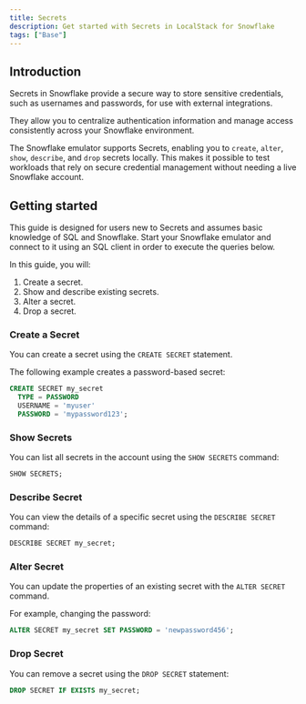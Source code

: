 ```yaml
---
title: Secrets
description: Get started with Secrets in LocalStack for Snowflake
tags: ["Base"]
---
```


## Introduction
Secrets in Snowflake provide a secure way to store sensitive credentials, such as usernames and passwords, for use with external integrations.  

They allow you to centralize authentication information and manage access consistently across your Snowflake environment.

The Snowflake emulator supports Secrets, enabling you to `create`, `alter`, `show`, `describe`, and `drop` secrets locally. This makes it possible to test workloads that rely on secure credential management without needing a live Snowflake account.

## Getting started
This guide is designed for users new to Secrets and assumes basic knowledge of SQL and Snowflake. Start your Snowflake emulator and connect to it using an SQL client in order to execute the queries below.

In this guide, you will:

1. Create a secret.  
2. Show and describe existing secrets.  
3. Alter a secret.  
4. Drop a secret.  

### Create a Secret
You can create a secret using the `CREATE SECRET` statement.  

The following example creates a password-based secret:

```sql
CREATE SECRET my_secret
  TYPE = PASSWORD
  USERNAME = 'myuser'
  PASSWORD = 'mypassword123';
```

### Show Secrets

You can list all secrets in the account using the `SHOW SECRETS` command:

```sql
SHOW SECRETS;
```

### Describe Secret

You can view the details of a specific secret using the `DESCRIBE SECRET` command:

```sql
DESCRIBE SECRET my_secret;
```

### Alter Secret

You can update the properties of an existing secret with the `ALTER SECRET` command.

For example, changing the password:

```sql
ALTER SECRET my_secret SET PASSWORD = 'newpassword456';
```

### Drop Secret

You can remove a secret using the `DROP SECRET` statement:

```sql
DROP SECRET IF EXISTS my_secret;
```

